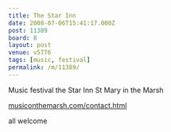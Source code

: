 ```yaml
---
title: The Star Inn
date: 2008-07-06T15:41:17.000Z
post: 11389
board: 8
layout: post
venue: v5776
tags: [music, festival]
permalink: /m/11389/
---
```

Music festival the Star Inn St Mary in the Marsh

<a href="http://www.musiconthemarsh.com/contact.html">musiconthemarsh.com/contact.html</a>

all welcome
